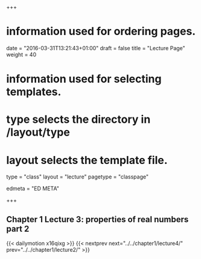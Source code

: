 +++
# information used for ordering pages.
date = "2016-03-31T13:21:43+01:00"
draft = false
title = "Lecture Page"
weight = 40

# information used for selecting templates.
# type selects the directory in /layout/type
# layout selects the template file.

type   = "class"
layout = "lecture"
pagetype = "classpage"





edmeta = "ED META"

+++
## Chapter 1 Lecture 3: properties of real numbers part 2
{{< dailymotion x16qixg >}}
{{< nextprev next="../../chapter1/lecture4/"     prev="../../chapter1/lecture2/"  >}}


